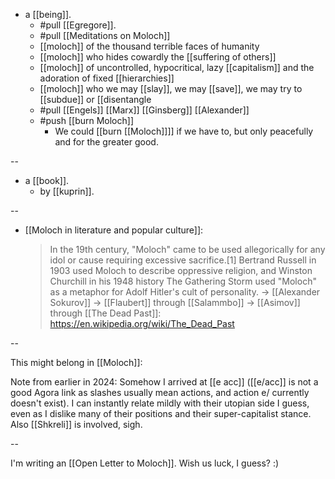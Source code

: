 - a [[being]].
  - #pull [[Egregore]].
  - #pull [[Meditations on Moloch]]
  - [[moloch]] of the thousand terrible faces of humanity
  - [[moloch]] who hides cowardly the [[suffering of others]]
  - [[moloch]] of uncontrolled, hypocritical, lazy [[capitalism]] and the adoration of fixed [[hierarchies]]
  - [[moloch]] who we may [[slay]], we may [[save]], we may try to [[subdue]] or [[disentangle
  - #pull [[Engels]] [[Marx]] [[Ginsberg]] [[Alexander]]
  - #push [[burn Moloch]]
    - We could [[burn [[Moloch]]]] if we have to, but only peacefully and for the greater good.

--

- a [[book]].
  - by [[kuprin]].

--

- [[Moloch in literature and popular culture]]:
  > In the 19th century, "Moloch" came to be used allegorically for any idol or cause requiring excessive sacrifice.[1] Bertrand Russell in 1903 used Moloch to describe oppressive religion, and Winston Churchill in his 1948 history The Gathering Storm used "Moloch" as a metaphor for Adolf Hitler's cult of personality.
  > -> [[Alexander Sokurov]]
  > -> [[Flaubert]] through [[Salammbo]]
  > -> [[Asimov]] through [[The Dead Past]]: https://en.wikipedia.org/wiki/The_Dead_Past

--

This might belong in [[Moloch]]:

Note from earlier in 2024: Somehow I arrived at [[e acc]] ([[e/acc]] is not a good Agora link as slashes usually mean actions, and action e/ currently doesn't exist). I can instantly relate mildly with their utopian side I guess, even as I dislike many of their positions and their super-capitalist stance. Also [[Shkreli]] is involved, sigh.

--

I'm writing an [[Open Letter to Moloch]]. Wish us luck, I guess? :)
